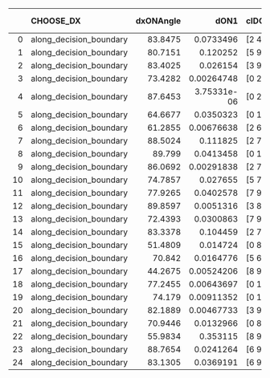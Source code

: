 |    | CHOOSE_DX               |   dxONAngle |        dON1 | cIDON1   |   dON_patch_1 |   nTON |         dON |   dxOFFAngle |       dOFF1 | cIDOFF1   |   dOFF_patch_1 |   nTOFF |        dOFF | SUCCESS   |   nExp |   dual_point_id |   subpoint_time_seconds |   total_execution_time |      logp |       dOFF/dON | Vote dOFF>dON   |
|---:|:------------------------|------------:|------------:|:---------|--------------:|-------:|------------:|-------------:|------------:|:----------|---------------:|--------:|------------:|:----------|-------:|----------------:|------------------------:|-----------------------:|----------:|---------------:|:----------------|
|  0 | along_decision_boundary |     83.8475 | 0.0733496   | [2 4]    |   0.0733496   |      1 | 0.0733496   |      82.1334 | 0.0193194   | [2 4]     |    0.0193194   |       1 | 0.0193194   | False     |      1 |               2 |                1.28576  |                1.64496 |  0        |    0.263388    | False           |
|  1 | along_decision_boundary |     80.7151 | 0.120252    | [5 9]    |   0.120252    |      1 | 0.120252    |      81.1327 | 0.133439    | [5 9]     |    0.133439    |       1 | 0.133439    | True      |      2 |               3 |                1.08844  |                2.7374  | -0.5      |    1.10967     | True            |
|  2 | along_decision_boundary |     83.4025 | 0.026154    | [3 9]    |   0.026154    |      1 | 0.026154    |      83.648  | 0.0919268   | [3 9]     |    0.0919268   |       1 | 0.0919268   | True      |      3 |               4 |                1.12227  |                3.86816 | -0        |    3.51483     | True            |
|  3 | along_decision_boundary |     73.4282 | 0.00264748  | [0 2]    |   0.00264748  |      1 | 0.00264748  |      84.6584 | 0.0409204   | [0 2]     |    0.0409204   |       1 | 0.0409204   | True      |      4 |               5 |                0.698048 |                4.57117 | -0.166667 |   15.4564      | True            |
|  4 | along_decision_boundary |     87.6453 | 3.75331e-06 | [0 2]    |   3.75331e-06 |      1 | 3.75331e-06 |      89.3464 | 0.0304569   | [0 2]     |    0.0304569   |       1 | 0.0304569   | True      |      5 |               6 |                0.723463 |                5.30023 | -0.5      | 8114.67        | True            |
|  5 | along_decision_boundary |     64.6677 | 0.0350323   | [0 1]    |   0.0350323   |      1 | 0.0350323   |      58.5544 | 0.0934157   | [0 1]     |    0.0934157   |       1 | 0.0934157   | True      |      6 |               7 |                1.18605  |                6.49528 | -0.9      |    2.66656     | True            |
|  6 | along_decision_boundary |     61.2855 | 0.00676638  | [2 6]    |   0.00676638  |      1 | 0.00676638  |      72.1985 | 0.156829    | [2 6]     |    0.156829    |       1 | 0.156829    | True      |      7 |               8 |                1.33741  |                7.84269 | -1.33333  |   23.1777      | True            |
|  7 | along_decision_boundary |     88.5024 | 0.111825    | [2 7]    |   0.111825    |      1 | 0.111825    |      87.1853 | 0.116912    | [2 7]     |    0.116912    |       1 | 0.116912    | True      |      8 |               9 |                1.8115   |                9.66219 | -1.78571  |    1.0455      | True            |
|  8 | along_decision_boundary |     89.799  | 0.0413458   | [0 1]    |   0.0413458   |      1 | 0.0413458   |      71.5154 | 0.165835    | [0 1]     |    0.165835    |       1 | 0.165835    | True      |      9 |              12 |                1.07696  |               12.0515  | -2.25     |    4.01093     | True            |
|  9 | along_decision_boundary |     86.0692 | 0.00291838  | [2 7]    |   0.00291838  |      1 | 0.00291838  |      84.9092 | 0.00672585  | [2 7]     |    0.00672585  |       1 | 0.00672585  | True      |     10 |              13 |                0.603162 |               12.6616  | -2.72222  |    2.30465     | True            |
| 10 | along_decision_boundary |     74.7857 | 0.027655    | [5 7]    |   0.027655    |      1 | 0.027655    |      87.0735 | 0.0953483   | [5 7]     |    0.0953483   |       1 | 0.0953483   | True      |     11 |              15 |                1.38252  |               17.3009  | -3.2      |    3.44778     | True            |
| 11 | along_decision_boundary |     77.9265 | 0.0402578   | [7 9]    |   0.0402578   |      1 | 0.0402578   |      89.4535 | 0.00515149  | [7 9]     |    0.00515149  |       1 | 0.00515149  | False     |     12 |              16 |                0.862854 |               18.1727  | -3.68182  |    0.127963    | False           |
| 12 | along_decision_boundary |     89.8597 | 0.0051316   | [3 8]    |   0.0051316   |      1 | 0.0051316   |      87.7331 | 0.0268136   | [3 8]     |    0.0268136   |       1 | 0.0268136   | True      |     13 |              17 |                0.683234 |               18.863   | -2.66667  |    5.2252      | True            |
| 13 | along_decision_boundary |     72.4393 | 0.0300863   | [7 9]    |   0.0300863   |      1 | 0.0300863   |      74.5447 | 0.135323    | [7 9]     |    0.135323    |       1 | 0.135323    | True      |     14 |              18 |                0.951213 |               19.8191  | -3.11538  |    4.49782     | True            |
| 14 | along_decision_boundary |     83.3378 | 0.104459    | [2 7]    |   0.104459    |      1 | 0.104459    |      86.3523 | 0.260139    | [2 7]     |    0.260139    |       1 | 0.260139    | True      |     15 |              19 |                1.65217  |               21.4803  | -3.57143  |    2.49034     | True            |
| 15 | along_decision_boundary |     51.4809 | 0.014724    | [0 8]    |   0.014724    |      1 | 0.014724    |      65.6639 | 3.90563e-06 | [1 8]     |    3.90563e-06 |       1 | 3.90563e-06 | False     |     16 |              20 |                0.844763 |               22.3341  | -4.03333  |    0.000265257 | False           |
| 16 | along_decision_boundary |     70.842  | 0.0164776   | [5 6]    |   0.0164776   |      1 | 0.0164776   |      78.0417 | 0.0302986   | [5 6]     |    0.0302986   |       1 | 0.0302986   | True      |     17 |              21 |                0.783787 |               23.1249  | -3.125    |    1.83878     | True            |
| 17 | along_decision_boundary |     44.2675 | 0.00524206  | [8 9]    |   0.00524206  |      1 | 0.00524206  |      53.6714 | 0.171013    | [8 9]     |    0.171013    |       1 | 0.171013    | True      |     18 |              22 |                1.16151  |               24.2914  | -3.55882  |   32.6233      | True            |
| 18 | along_decision_boundary |     77.2455 | 0.00643697  | [0 1]    |   0.00643697  |      1 | 0.00643697  |      78.1007 | 0.0766192   | [0 1]     |    0.0766192   |       1 | 0.0766192   | True      |     19 |              25 |                0.982835 |               25.328   | -4        |   11.903       | True            |
| 19 | along_decision_boundary |     74.179  | 0.00911352  | [0 1]    |   0.00911352  |      1 | 0.00911352  |      86.6031 | 0.0379918   | [0 1]     |    0.0379918   |       1 | 0.0379918   | True      |     20 |              26 |                1.00084  |               26.3359  | -4.44737  |    4.16873     | True            |
| 20 | along_decision_boundary |     82.1889 | 0.00467733  | [3 9]    |   0.00467733  |      1 | 0.00467733  |      86.4031 | 0.0343628   | [3 9]     |    0.0343628   |       1 | 0.0343628   | True      |     21 |              27 |                1.07132  |               27.4143  | -4.9      |    7.34666     | True            |
| 21 | along_decision_boundary |     70.9446 | 0.0132966   | [0 8]    |   0.0132966   |      1 | 0.0132966   |      86.2264 | 0.0554792   | [1 8]     |    0.0554792   |       1 | 0.0554792   | True      |     22 |              28 |                0.720553 |               28.1434  | -5.35714  |    4.17244     | True            |
| 22 | along_decision_boundary |     55.9834 | 0.353115    | [8 9]    |   0.353115    |      1 | 0.353115    |      56.5241 | 0.0165119   | [8 9]     |    0.0165119   |       1 | 0.0165119   | False     |     23 |              29 |                0.965958 |               29.1163  | -5.81818  |    0.0467606   | False           |
| 23 | along_decision_boundary |     88.7654 | 0.0241264   | [6 9]    |   0.0241264   |      1 | 0.0241264   |      82.6284 | 0.0417426   | [6 9]     |    0.0417426   |       1 | 0.0417426   | True      |     24 |              30 |                1.2781   |               30.4015  | -4.8913   |    1.73017     | True            |
| 24 | along_decision_boundary |     83.1305 | 0.0369191   | [6 9]    |   0.0369191   |      1 | 0.0369191   |      87.3922 | 0.000209319 | [6 9]     |    0.000209319 |       1 | 0.000209319 | False     |     25 |              31 |                0.688873 |               31.0975  | -5.33333  |    0.00566966  | False           |